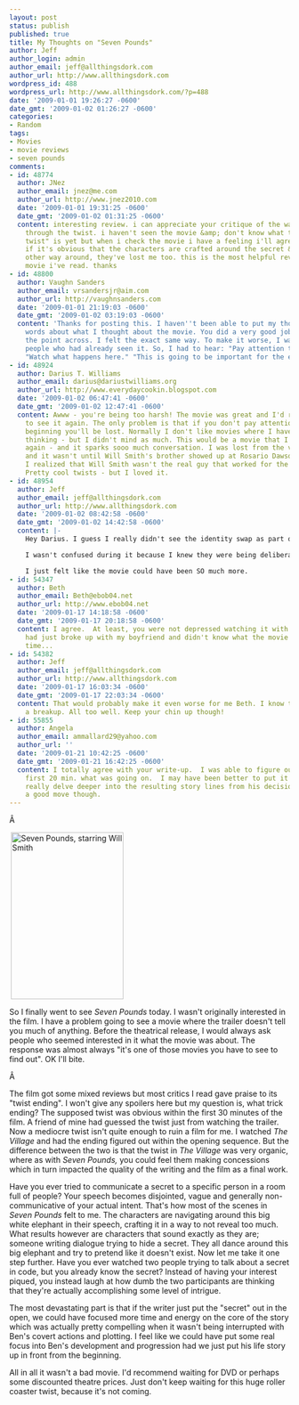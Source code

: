 ```yaml
---
layout: post
status: publish
published: true
title: My Thoughts on "Seven Pounds"
author: Jeff
author_login: admin
author_email: jeff@allthingsdork.com
author_url: http://www.allthingsdork.com
wordpress_id: 488
wordpress_url: http://www.allthingsdork.com/?p=488
date: '2009-01-01 19:26:27 -0600'
date_gmt: '2009-01-02 01:26:27 -0600'
categories:
- Random
tags:
- Movies
- movie reviews
- seven pounds
comments:
- id: 48774
  author: JNez
  author_email: jnez@me.com
  author_url: http://www.jnez2010.com
  date: '2009-01-01 19:31:25 -0600'
  date_gmt: '2009-01-02 01:31:25 -0600'
  content: interesting review. i can appreciate your critique of the way the director(mis)navigated
    through the twist. i haven't seen the movie &amp; don't know what the "secret
    twist" is yet but when i check the movie i have a feeling i'll agree with you.
    if it's obvious that the characters are crafted around the secret &amp; not the
    other way around, they've lost me too. this is the most helpful review of the
    movie i've read. thanks
- id: 48800
  author: Vaughn Sanders
  author_email: vrsandersjr@aim.com
  author_url: http://vaughnsanders.com
  date: '2009-01-01 21:19:03 -0600'
  date_gmt: '2009-01-02 03:19:03 -0600'
  content: 'Thanks for posting this. I haven''t been able to put my thoughts into
    words about what I thought about the movie. You did a very good job of getting
    the point across. I felt the exact same way. To make it worse, I watched it with
    people who had already seen it. So, I had to hear: "Pay attention to this part."
    "Watch what happens here." "This is going to be important for the end."'
- id: 48924
  author: Darius T. Williams
  author_email: darius@dariustwilliams.org
  author_url: http://www.everydaycookin.blogspot.com
  date: '2009-01-02 06:47:41 -0600'
  date_gmt: '2009-01-02 12:47:41 -0600'
  content: Awww - you're being too harsh! The movie was great and I'd recommend going
    to see it again. The only problem is that if you don't pay attention from the
    beginning you'll be lost. Normally I don't like movies where I have to do the
    thinking - but I didn't mind as much. This would be a movie that I'd love to see
    again - and it sparks sooo much conversation. I was lost from the very beginning
    and it wasn't until Will Smith's brother showed up at Rosario Dawson's house that
    I realized that Will Smith wasn't the real guy that worked for the government.
    Pretty cool twists - but I loved it.
- id: 48954
  author: Jeff
  author_email: jeff@allthingsdork.com
  author_url: http://www.allthingsdork.com
  date: '2009-01-02 08:42:58 -0600'
  date_gmt: '2009-01-02 14:42:58 -0600'
  content: |-
    Hey Darius. I guess I really didn't see the identity swap as part of the twist. They gave that away in the previews. There was a line in the preview that said "Why does she think you're name is Ben Thomas?". That scene ultimately got cut from the movie, but the damage was done in the trailer. As soon as he told Dawson her bed time story that was also blown to me.

    I wasn't confused during it because I knew they were being deliberately vague in the beginning. I can tell when the puzzle doesn't come with all the pieces, so I just patiently waited for the parts to come in. But even before all the pieces were in place I could tell it was a puzzle of a hot air balloon.

    I just felt like the movie could have been SO much more.
- id: 54347
  author: Beth
  author_email: Beth@ebob04.net
  author_url: http://www.ebob04.net
  date: '2009-01-17 14:18:58 -0600'
  date_gmt: '2009-01-17 20:18:58 -0600'
  content: I agree.  At least, you were not depressed watching it with your mother.  I
    had just broke up with my boyfriend and didn't know what the movie was about.  Fun
    time...
- id: 54382
  author: Jeff
  author_email: jeff@allthingsdork.com
  author_url: http://www.allthingsdork.com
  date: '2009-01-17 16:03:34 -0600'
  date_gmt: '2009-01-17 22:03:34 -0600'
  content: That would probably make it even worse for me Beth. I know the pains of
    a breakup. All too well. Keep your chin up though!
- id: 55855
  author: Angela
  author_email: ammallard29@yahoo.com
  author_url: ''
  date: '2009-01-21 10:42:25 -0600'
  date_gmt: '2009-01-21 16:42:25 -0600'
  content: I totally agree with your write-up.  I was able to figure out within the
    first 20 min. what was going on.  I may have been better to put it out there and
    really delve deeper into the resulting story lines from his decision.  It was
    a good move though.
---
```

<p>&Acirc;&nbsp;</p>
<p><img class="size-full wp-image-489   alignleft" style="margin-top: 0px; margin-bottom: 0px; margin-left: 3px; margin-right: 3px; border: 0px initial initial;" title="Seven Pounds, starring Will Smith" src="http://www.allthingsdork.com/wp-content/uploads/2009/01/2989888968_0150956af9.jpg" alt="Seven Pounds, starring Will Smith" width="202" height="300" /></p>
<p>So I finally went to see <em>Seven Pounds</em> today. I wasn't originally interested in the film. I have a problem going to see a movie where the trailer doesn't tell you much of anything. Before the theatrical release, I would always ask people who seemed interested in it what the movie was about. The response was almost always "it's one of those movies you have to see to find out". OK I'll bite.</p>
<p>&Acirc;&nbsp;</p>
<p>The film got some mixed reviews but most critics I read gave praise to its "twist ending". I won't give any spoilers here but my question is, what trick ending? The supposed twist was obvious within the first 30 minutes of the film. A friend of mine had guessed the twist just from watching the trailer. Now a mediocre twist isn't quite enough to ruin a film for me. I watched <em>The Village</em> and had the ending figured out within the opening sequence. But the difference between the two is that the twist in <em>The Village </em>was very organic, where as with <em>Seven Pounds,</em> you could feel them making concessions which in turn impacted the quality of the writing and the film as a final work.</p>
<p>Have you ever tried to communicate a secret to a specific person in a room full of people? Your speech becomes disjointed, vague and generally non-communicative of your actual intent. That's how most of the scenes in <em>Seven Pounds</em> felt to me. The characters are navigating around this big white elephant in their speech, crafting it in a way to not reveal too much. What results however are characters that sound exactly as they are; someone writing dialogue trying to hide a secret. They all dance around this big elephant and try to pretend like it doesn't exist. Now let me take it one step further. Have you ever watched two people trying to talk about a secret in code, but you already know the secret? Instead of having your interest piqued, you instead laugh at how dumb the two participants are thinking that they're actually accomplishing some level of intrigue.</p>
<p>The most devastating part is that if the writer just put the "secret" out in the open, we could have focused more time and energy on the core of the story which was actually pretty compelling when it wasn't being interrupted with Ben's covert actions and plotting. I feel like we could have put some real focus into Ben's development and progression had we just put his life story up in front from the beginning.</p>
<p>All in all it wasn't a bad movie. I'd recommend waiting for DVD or perhaps some discounted theatre prices. Just don't keep waiting for this huge roller coaster twist, because it's not coming.</p>
